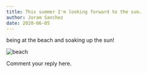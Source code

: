 ```yaml
---
title: This summer I'm looking forward to the sun.
author: Joram Sanchez
date: 2020-06-05
---
```


being at the beach and soaking up the sun!

![beach](https://www.rd.com/wp-content/uploads/2017/07/01-birth-month-If-You-Were-Born-In-Summer-This-Is-What-We-Know-About-You_644740429-icemanphotos.jpg)

Comment your reply here.
